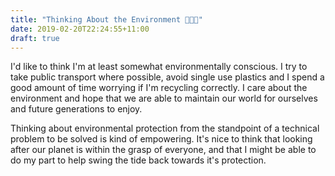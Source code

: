 ```yaml
---
title: "Thinking About the Environment 🌲🌲🌲"
date: 2019-02-20T22:24:55+11:00
draft: true
---
```


I'd like to think I'm at least somewhat environmentally conscious. I try to take public transport where possible, avoid single use plastics and I spend a good amount of time worrying if I'm recycling correctly.
I care about the environment and hope that we are able to maintain our world for ourselves and future generations to enjoy.

<!--more-->

Thinking about environmental protection from the standpoint of a technical problem to be solved is kind of empowering. It's nice to think that looking after our planet is within the grasp of everyone, and that I might be able to do my part to help swing the tide back towards it's protection.